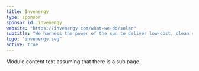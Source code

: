 ```yaml
---
title: Invenergy
type: sponsor
sponsor_id: invenergy
website: "https://invenergy.com/what-we-do/solar"
subtitle: "We harness the power of the sun to deliver low-cost, clean energy solutions to customers and communities."
logo: "invenergy.svg"
active: true
---
```

Module content text assuming that there is a sub page.